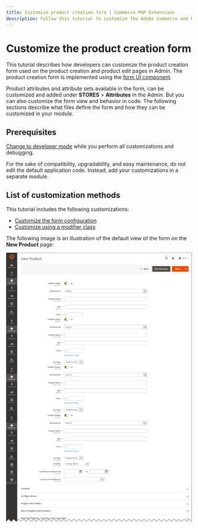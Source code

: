 ```yaml
---
title: Customize product creation form | Commerce PHP Extensions
description: Follow this tutorial to customize the Adobe Commerce and Magento Open Source product creation form.
---
```


# Customize the product creation form

This tutorial describes how developers can customize the product creation form used on the product creation and product edit pages in Admin. The product creation form is implemented using the [form UI component](https://developer.adobe.com/commerce/frontend-core/ui-components/components/form/).

Product attributes and attribute sets available in the form, can be customized and added under **STORES** > **Attributes** in the Admin. But you can also customize the form view and behavior in code. The following sections describe what files define the form and how they can be customized in your module.

## Prerequisites

[Change to developer mode](https://experienceleague.adobe.com/docs/commerce-operations/configuration-guide/cli/set-mode.html) while you perform all customizations and debugging.

For the sake of compatibility, upgradability, and easy maintenance, do not edit the default application code. Instead, add your customizations in a separate module.

## List of customization methods

This tutorial includes the following customizations:

*  [Customize the form configuration](configuration.md)
*  [Customize using a modifier class](modifier-class.md)

The following image is an illustration of the default view of the form on the **New Product** page:

![The product creation page in Admin](../../../_images/tutorials/product_pmg.png)
